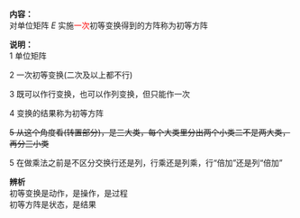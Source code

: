 **内容：**    
对单位矩阵 $E$ 实施<font color=red>一次</font>初等变换得到的方阵称为初等方阵    
    
**说明：**    
1 单位矩阵    
    
2 一次初等变换(二次及以上都不行)    
    
3 既可以作行变换，也可以作列变换，但只能作一次    
    
4 变换的结果称为初等方阵    
    
~~5 从这个角度看(转置部分)，是三大类，每个大类里分出两个小类二不是两大类，再分三小类~~    
    
5 在做乘法之前是不区分交换行还是列，行乘还是列乘，行“倍加”还是列“倍加”    
    
**辨析**    
初等变换是动作，是操作，是过程    
初等方阵是状态，是结果    
